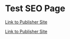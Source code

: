 # Test SEO Page

<a href="http://ct-approved-business.s3-website-us-east-1.amazonaws.com/site.html">Link to Publisher Site</a>


<a href="http://ct-approved-business.s3-website-us-east-1.amazonaws.com/next.html">Link to Publisher Site</a>

